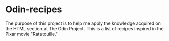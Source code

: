 # Odin-recipes
The purpose of this project is to help me apply the knowledge acquired on the HTML section at The Odin Project. This is a list of recipes inspired in the Pixar movie "Ratatouille."
